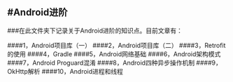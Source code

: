#Android进阶
---
###在此文件夹下记录关于Android进阶的知识点。目前文章有：
	
####1，Android项目库（一）
####2，Android项目库（二）
####3，Retrofit的使用
####4，Gradle
####5，Android网络基础
####6，Android架构模式
####7，Android Proguard混淆
####8，Android四种异步操作机制
####9，OkHttp解析
####10，Android进程和线程
	